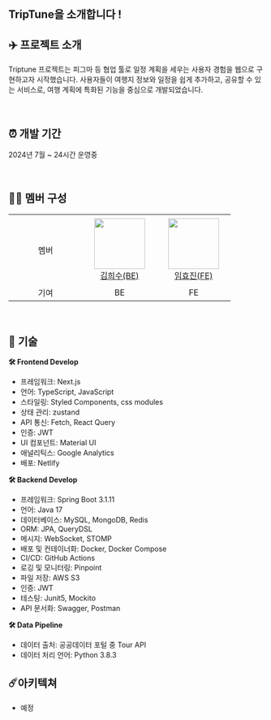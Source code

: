 ## TripTune을 소개합니다 ! 

## ✈️ 프로젝트 소개
Triptune 프로젝트는 피그마 등 협업 툴로 일정 계획을 세우는 사용자 경험을 웹으로 구현하고자 시작했습니다. 사용자들이 여행지 정보와 일정을 쉽게 추가하고, 공유할 수 있는 서비스로, 여행 계획에 특화된 기능을 중심으로 개발되었습니다.

<br>

## ⏰ 개발 기간
2024년 7월 ~ 24시간 운영중

<br>

## 👩‍💻 멤버 구성
<table>
<tr height="140px">
    <td align="center" width="130px">
        멤버
    </td>
    <td align="center" width="130px">
        <a href="https://github.com/ulsandonghun"><img height="100px" width="100px" src="https://avatars.githubusercontent.com/soyamilk0705"/></a>
        <br />
        <a href="https://github.com/soyamilk0705">김희수(BE)</a>
    </td>
    <td align="center" width="130px">
        <a href="https://github.com/hyo814"><img height="100px" width="100px" src="https://avatars.githubusercontent.com/hyo814"/></a>
        <br />
        <a href="https://github.com/hyo814">임효진(FE)</a>
    </td>
</tr>
<tr>
    <td align="center" width="130px">
        기여
    </td>
    <td align="center" width="130px">
        BE
    </td>
    <td align="center" width="130px">
        FE
    </td>
</tr>
</table>


<br>

## 📌 기술
**🛠 Frontend Develop** <br>
- 프레임워크: Next.js
- 언어: TypeScript, JavaScript
- 스타일링: Styled Components, css modules
- 상태 관리: zustand
- API 통신: Fetch, React Query
- 인증: JWT
- UI 컴포넌트: Material UI
- 애널리틱스: Google Analytics
- 배포: Netlify

 **🛠 Backend Develop** <br>
- 프레임워크: Spring Boot 3.1.11
- 언어: Java 17
- 데이터베이스: MySQL, MongoDB, Redis 
- ORM: JPA, QueryDSL
- 메시지: WebSocket, STOMP
- 배포 및 컨테이너화: Docker, Docker Compose
- CI/CD: GitHub Actions
- 로깅 및 모니터링: Pinpoint
- 파일 저장: AWS S3
- 인증: JWT
- 테스팅: Junit5, Mockito
- API 문서화: Swagger, Postman

**🛠 Data Pipeline** <br>
- 데이터 출처: 공공데이터 포털 중 Tour API 
- 데이터 처리 언어: Python 3.8.3

## ☄️아키텍쳐
- 예정

